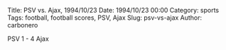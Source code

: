 Title: PSV vs. Ajax, 1994/10/23
Date: 1994/10/23 00:00
Category: sports
Tags: football, football scores, PSV, Ajax
Slug: psv-vs-ajax
Author: carbonero


PSV 1 - 4 Ajax
